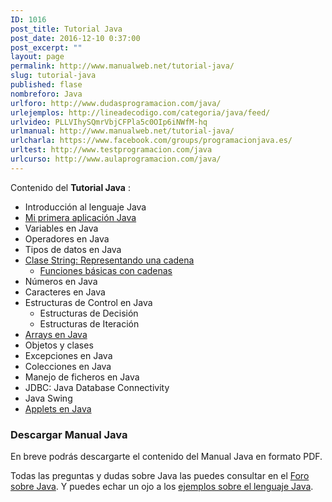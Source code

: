 ```yaml
---
ID: 1016
post_title: Tutorial Java
post_date: 2016-12-10 0:37:00
post_excerpt: ""
layout: page
permalink: http://www.manualweb.net/tutorial-java/
slug: tutorial-java
published: flase
nombreforo: Java
urlforo: http://www.dudasprogramacion.com/java/
urlejemplos: http://lineadecodigo.com/categoria/java/feed/
urlvideo: PLLVIhySQmrVbjCFPla5c0OIp6iNWfM-hq
urlmanual: http://www.manualweb.net/tutorial-java/
urlcharla: https://www.facebook.com/groups/programacionjava.es/
urltest: http://www.testprogramacion.com/java
urlcurso: http://www.aulaprogramacion.com/java/
---
```


Contenido del **Tutorial Java** :

* Introducción al lenguaje Java
* [Mi primera aplicación Java](http://www.manualweb.net/java/mi-primera-aplicacion-java/)
* Variables en Java
* Operadores en Java
* Tipos de datos en Java
* [Clase String: Representando una cadena](http://www.manualweb.net/java/clase-string-representando-una-cadena/)
	* [Funciones básicas con cadenas](http://www.manualweb.net/java/funciones-basicas-con-cadenas/)
* Números en Java
* Caracteres en Java
* Estructuras de Control en Java
	* Estructuras de Decisión
	* Estructuras de Iteración
* [Arrays en Java](http://www.manualweb.net/java/arrays-en-java)
* Objetos y clases
* Excepciones en Java
* Colecciones en Java
* Manejo de ficheros en Java
* JDBC: Java Database Connectivity
* Java Swing
* [Applets en Java](http://www.manualweb.net/java/applets-en-java/)

### Descargar Manual Java
En breve podrás descargarte el contenido del Manual Java en formato PDF.


Todas las preguntas y dudas sobre Java las puedes consultar en el [Foro sobre Java](http://www.dudasprogramacion.com/java). Y puedes echar un ojo a los [ejemplos sobre el lenguaje Java](http://lineadecodigo.com/java/).
